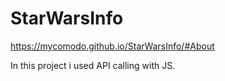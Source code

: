 # StarWarsInfo


https://mycomodo.github.io/StarWarsInfo/#About

In this project i used API calling with JS. 

